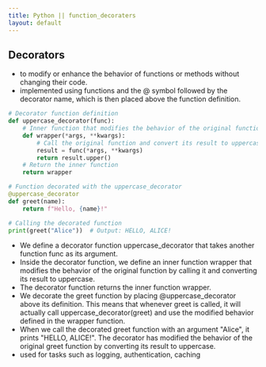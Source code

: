 ```yaml
---
title: Python || function_decoraters
layout: default
---
```


## Decorators

-  to modify or enhance the behavior of functions or methods without changing their code. 
- implemented using functions and the @ symbol followed by the decorator name, which is then placed above the function definition.

```python
# Decorator function definition
def uppercase_decorator(func):
    # Inner function that modifies the behavior of the original function
    def wrapper(*args, **kwargs):
        # Call the original function and convert its result to uppercase
        result = func(*args, **kwargs)
        return result.upper()
    # Return the inner function
    return wrapper

# Function decorated with the uppercase_decorator
@uppercase_decorator
def greet(name):
    return f"Hello, {name}!"

# Calling the decorated function
print(greet("Alice"))  # Output: HELLO, ALICE!

```

- We define a decorator function uppercase_decorator that takes another function func as its argument.
- Inside the decorator function, we define an inner function wrapper that modifies the behavior of the original function by calling it and converting its result to uppercase.
- The decorator function returns the inner function wrapper.
- We decorate the greet function by placing @uppercase_decorator above its definition. This means that whenever greet is called, it will actually call uppercase_decorator(greet) and use the modified behavior defined in the wrapper function.
- When we call the decorated greet function with an argument "Alice", it prints "HELLO, ALICE!". The decorator has modified the behavior of the original greet function by converting its result to uppercase.
- used for tasks such as logging, authentication, caching
